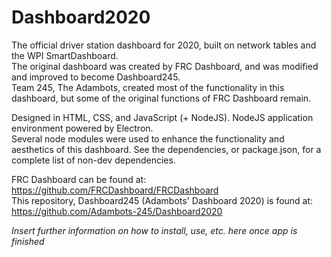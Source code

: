 # Dashboard2020

The official driver station dashboard for 2020, built on network tables and the WPI SmartDashboard.\
The original dashboard was created by FRC Dashboard, and was modified and improved to become Dashboard245.\
Team 245, The Adambots, created most of the functionality in this dashboard, but some of the original functions of FRC Dashboard remain.

Designed in HTML, CSS, and JavaScript (+ NodeJS). NodeJS application environment powered by Electron.\
Several node modules were used to enhance the functionality and aesthetics of this dashboard. See the dependencies, or package.json, for a complete list of non-dev dependencies.

FRC Dashboard can be found at: https://github.com/FRCDashboard/FRCDashboard \
This repository, Dashboard245 (Adambots' Dashboard 2020) is found at: https://github.com/Adambots-245/Dashboard2020

*Insert further information on how to install, use, etc. here once app is finished*
